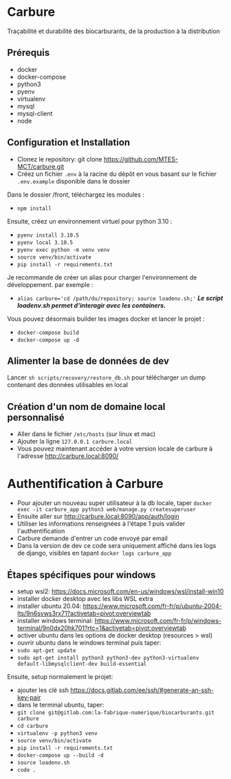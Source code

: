 # Carbure
Traçabilité et durabilité des biocarburants, de la production à la distribution

## Prérequis
- docker
- docker-compose
- python3
- pyenv
- virtualenv
- mysql
- mysql-client
- node

## Configuration et Installation

- Clonez le repository: git clone https://github.com/MTES-MCT/carbure.git
- Créez un fichier `.env` à la racine du dépôt en vous basant sur le fichier `.env.example` disponible dans le dossier

Dans le dossier /front, téléchargez les modules : 

- `npm install` 

Ensuite, créez un environnement virtuel pour python 3.10 :

- `pyenv install 3.10.5`
- `pyenv local 3.10.5`
- `pyenv exec python -m venv venv`
- `source venv/bin/activate`
- `pip install -r requirements.txt`

Je recommande de créer un alias pour charger l'environnement de développement.
par exemple :

- `alias carbure='cd /path/du/repository; source loadenv.sh;'`
***Le script loadenv.sh permet d'interagir avec les containers.***

Vous pouvez désormais builder les images docker et lancer le projet :

- `docker-compose build`
- `docker-compose up -d`


## Alimenter la base de données de dev

Lancer `sh scripts/recovery/restore_db.sh` pour télécharger un dump contenant des données utilisables en local

## Création d'un nom de domaine local personnalisé 

- Aller dans le fichier `/etc/hosts` (sur linux et mac)
- Ajouter la ligne `127.0.0.1 carbure.local`
- Vous pouvez maintenant accéder à votre version locale de carbure à l'adresse http://carbure.local:8090/


# Authentification à Carbure

- Pour ajouter un nouveau super utilisateur à la db locale, taper `docker exec -it carbure_app python3 web/manage.py createsuperuser`
- Ensuite aller sur http://carbure.local:8090/app/auth/login
- Utiliser les informations renseignées à l'étape 1 puis valider l'authentification
- Carbure demande d'entrer un code envoyé par email
- Dans la version de dev ce code sera uniquement affiché dans les logs de django, visibles en tapant `docker logs carbure_app`


## Étapes spécifiques pour windows
- setup wsl2: https://docs.microsoft.com/en-us/windows/wsl/install-win10
- installer docker desktop avec les libs WSL extra
- installer ubuntu 20.04: https://www.microsoft.com/fr-fr/p/ubuntu-2004-lts/9n6svws3rx71?activetab=pivot:overviewtab
- installer windows terminal: https://www.microsoft.com/fr-fr/p/windows-terminal/9n0dx20hk701?rtc=1&activetab=pivot:overviewtab
- activer ubuntu dans les options de docker desktop (resources > wsl)
- ouvrir ubuntu dans le windows terminal puis taper:
- `sudo apt-get update`
- `sudo apt-get install python3 python3-dev python3-virtualenv default-libmysqlclient-dev build-essential`

Ensuite, setup normalement le projet:
- ajouter les clé ssh https://docs.gitlab.com/ee/ssh/#generate-an-ssh-key-pair
- dans le terminal ubuntu, taper:
- `git clone git@gitlab.com:la-fabrique-numerique/biocarburants.git carbure`
- `cd carbure`
- `virtualenv -p python3 venv`
- `source venv/bin/activate`
- `pip install -r requirements.txt`
- `docker-compose up --build -d`
- `source loadenv.sh`
- `code .`
